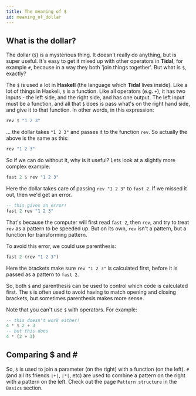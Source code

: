 ```yaml
---
title: The meaning of $  
id: meaning_of_dollar
---
```


## What is the dollar?

The dollar (`$`) is a mysterious thing. It doesn't really do anything, but is super useful. It's easy to get it mixed up with other operators in **Tidal**, for example `#`, because in a way they both 'join things together'. But what is `$`, exactly?

The `$` is used a lot in **Haskell** (the language which **Tidal** lives inside). Like a lot of things in Haskell, `$` is a function. Like all operators (e.g. `+`), it has two inputs - the left side, and the right side, and has one output. The left input must be a function, and all that `$` does is pass what's on the right hand side, and give it to that function. In other words, in this expression:
```haskell
rev $ "1 2 3"
```
... the dollar takes `"1 2 3"` and passes it to the function `rev`. So actually the above is the same as this:

```haskell
rev "1 2 3"
```

So if we can do without it, why is it useful? Lets look at a slightly more complex example:

```haskell
fast 2 $ rev "1 2 3"
```

Here the dollar takes care of passing `rev "1 2 3"` to `fast 2`. If we missed it out, then we'd get an error.

```haskell
-- this gives an error!
fast 2 rev "1 2 3"
```

That's because the computer will first read `fast 2`, then `rev`, and try to treat `rev` as a pattern to be speeded up. But on its own, `rev` isn't a pattern, but a function for transforming pattern.

To avoid this error, we could use parenthesis:

```haskell
fast 2 (rev "1 2 3")
```

Here the brackets make sure `rev "1 2 3"` is calculated first, before it is passed as a pattern to `fast 2`.

So, both `$` and parenthesis can be used to control which code is calculated first. The `$` is often used to avoid having to match opening and closing brackets, but sometimes parenthesis makes more sense.

Note that you can't use `$` with operators. For example:

```haskell
-- this doesn't work either!
4 * $ 2 + 3
-- but this does
4 * (2 + 3)
```

## Comparing $ and &#35;

So, `$` is used to join a parameter (on the right) with a function (on the left). `#` (and all its friends `|+|`, `|*|`, etc) are used to combine a pattern on the right with a pattern on the left. Check out the page `Pattern structure` in the `Basics` section.


